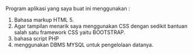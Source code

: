 
Program aplikasi yang saya buat ini menggunakan :

1. Bahasa markup HTML 5. 
2. Agar tampilan menarik saya menggunakan CSS dengan sedikit bantuan salah satu framework CSS yaitu BOOTSTRAP. 
3. bahasa script PHP
4. menggunakan DBMS MYSQL untuk pengelolaan datanya.
